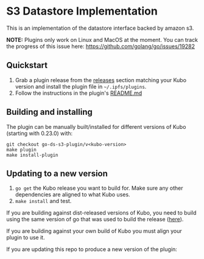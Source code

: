# S3 Datastore Implementation

This is an implementation of the datastore interface backed by amazon s3.

**NOTE:** Plugins only work on Linux and MacOS at the moment. You can track the progress of this issue here: https://github.com/golang/go/issues/19282

## Quickstart

  1. Grab a plugin release from the [releases](https://github.com/ipfs/go-ds-s3/releases) section matching your Kubo version and install the plugin file in `~/.ipfs/plugins`.
  2. Follow the instructions in the plugin's [README.md](go-ds-s3-plugin/README.md)


## Building and installing


The plugin can be manually built/installed for different versions of Kubo (starting with 0.23.0) with:

```
git checkout go-ds-s3-plugin/v<kubo-version>
make plugin
make install-plugin
```

## Updating to a new version

  1. `go get` the Kubo release you want to build for. Make sure any other
     dependencies are aligned to what Kubo uses.
  2. `make install` and test.


If you are building against dist-released versions of Kubo, you need to build using the same version of go that was used to build the release ([here](https://github.com/ipfs/distributions/blob/master/.tool-versions)).

If you are building against your own build of Kubo you must align your plugin to use it.

If you are updating this repo to produce a new version of the plugin:
